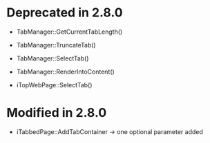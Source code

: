 # Deprecated in 2.8.0

 * TabManager::GetCurrentTabLength()
 * TabManager::TruncateTab()
 * TabManager::SelectTab()
 * TabManager::RenderIntoContent()
 
 * iTopWebPage::SelectTab()


# Modified in 2.8.0

 * iTabbedPage::AddTabContainer -> one optional parameter added